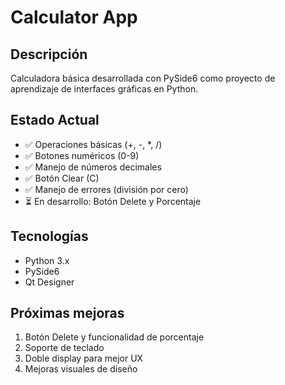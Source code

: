 # Calculator App

## Descripción
Calculadora básica desarrollada con PySide6 como proyecto de aprendizaje de interfaces gráficas en Python.

## Estado Actual
- ✅ Operaciones básicas (+, -, *, /)
- ✅ Botones numéricos (0-9)
- ✅ Manejo de números decimales
- ✅ Botón Clear (C)
- ✅ Manejo de errores (división por cero)
- ⏳ En desarrollo: Botón Delete y Porcentaje

## Tecnologías
- Python 3.x
- PySide6
- Qt Designer

## Próximas mejoras
1. Botón Delete y funcionalidad de porcentaje
2. Soporte de teclado
3. Doble display para mejor UX
4. Mejoras visuales de diseño